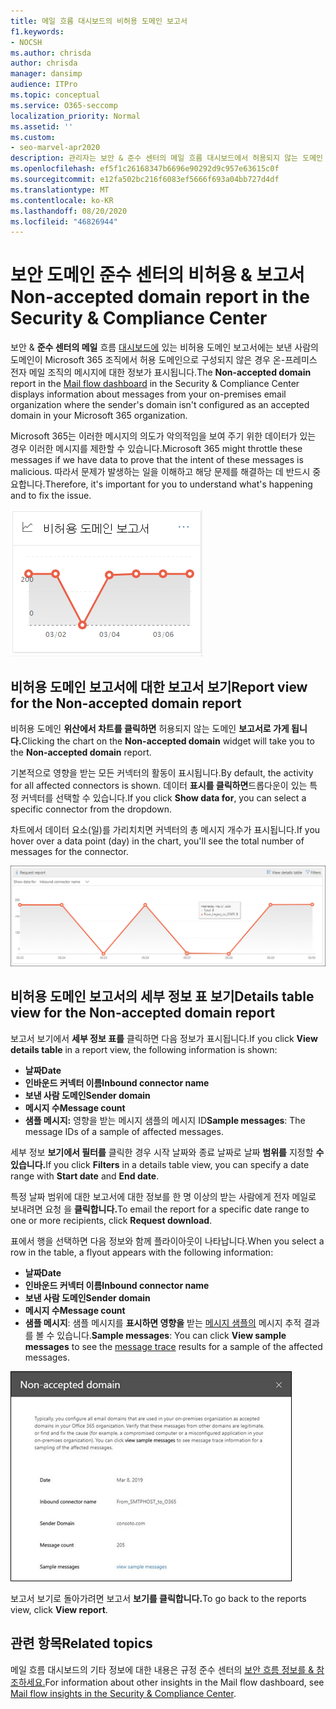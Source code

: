 ```yaml
---
title: 메일 흐름 대시보드의 비허용 도메인 보고서
f1.keywords:
- NOCSH
ms.author: chrisda
author: chrisda
manager: dansimp
audience: ITPro
ms.topic: conceptual
ms.service: O365-seccomp
localization_priority: Normal
ms.assetid: ''
ms.custom:
- seo-marvel-apr2020
description: 관리자는 보안 & 준수 센터의 메일 흐름 대시보드에서 허용되지 않는 도메인 보고서를 사용하여 Microsoft 365에 보낸 사람의 도메인이 구성되지 않은 온-프레미스 조직에서 메시지를 모니터링하는 방법에 대해 알아봅니다.
ms.openlocfilehash: ef5f1c26168347b6696e90292d9c957e63615c0f
ms.sourcegitcommit: e12fa502bc216f6083ef5666f693a04bb727d4df
ms.translationtype: MT
ms.contentlocale: ko-KR
ms.lasthandoff: 08/20/2020
ms.locfileid: "46826944"
---
```

# <a name="non-accepted-domain-report-in-the-security--compliance-center"></a><span data-ttu-id="922bf-103">보안 도메인 준수 센터의 비허용 & 보고서</span><span class="sxs-lookup"><span data-stu-id="922bf-103">Non-accepted domain report in the Security & Compliance Center</span></span>

<span data-ttu-id="922bf-104">보안 & **준수 센터의 메일** 흐름 [대시보드에](mail-flow-insights-v2.md) 있는 비허용 도메인 보고서에는 보낸 사람의 도메인이 Microsoft 365 조직에서 허용 도메인으로 구성되지 않은 경우 온-프레미스 전자 메일 조직의 메시지에 대한 정보가 표시됩니다.</span><span class="sxs-lookup"><span data-stu-id="922bf-104">The **Non-accepted domain** report in the [Mail flow dashboard](mail-flow-insights-v2.md) in the Security & Compliance Center displays information about messages from your on-premises email organization where the sender's domain isn't configured as an accepted domain in your Microsoft 365 organization.</span></span>

<span data-ttu-id="922bf-105">Microsoft 365는 이러한 메시지의 의도가 악의적임을 보여 주기 위한 데이터가 있는 경우 이러한 메시지를 제한할 수 있습니다.</span><span class="sxs-lookup"><span data-stu-id="922bf-105">Microsoft 365 might throttle these messages if we have data to prove that the intent of these messages is malicious.</span></span> <span data-ttu-id="922bf-106">따라서 문제가 발생하는 일을 이해하고 해당 문제를 해결하는 데 반드시 중요합니다.</span><span class="sxs-lookup"><span data-stu-id="922bf-106">Therefore, it's important for you to understand what's happening and to fix the issue.</span></span>

![보안 흐름 대시보드의 보안 및 준수 센터의 메일 흐름 대시보드에 허용되지 & 위과](../../media/mfi-non-accepted-domain-report-widget.png)

## <a name="report-view-for-the-non-accepted-domain-report"></a><span data-ttu-id="922bf-108">비허용 도메인 보고서에 대한 보고서 보기</span><span class="sxs-lookup"><span data-stu-id="922bf-108">Report view for the Non-accepted domain report</span></span>

<span data-ttu-id="922bf-109">비허용 도메인 **위산에서 차트를 클릭하면** 허용되지 않는 도메인 **보고서로 가게 됩니다.**</span><span class="sxs-lookup"><span data-stu-id="922bf-109">Clicking the chart on the **Non-accepted domain** widget will take you to the **Non-accepted domain** report.</span></span>

<span data-ttu-id="922bf-110">기본적으로 영향을 받는 모든 커넥터의 활동이 표시됩니다.</span><span class="sxs-lookup"><span data-stu-id="922bf-110">By default, the activity for all affected connectors is shown.</span></span> <span data-ttu-id="922bf-111">데이터 **표시를 클릭하면**드롭다운이 있는 특정 커넥터를 선택할 수 있습니다.</span><span class="sxs-lookup"><span data-stu-id="922bf-111">If you click **Show data for**, you can select a specific connector from the dropdown.</span></span>

<span data-ttu-id="922bf-112">차트에서 데이터 요소(일)를 가리치치면 커넥터의 총 메시지 개수가 표시됩니다.</span><span class="sxs-lookup"><span data-stu-id="922bf-112">If you hover over a data point (day) in the chart, you'll see the total number of messages for the connector.</span></span>

![비허용 도메인 보고서의 보고서 보기](../../media/mfi-non-accepted-domain-report-overview-view.png)

## <a name="details-table-view-for-the-non-accepted-domain-report"></a><span data-ttu-id="922bf-114">비허용 도메인 보고서의 세부 정보 표 보기</span><span class="sxs-lookup"><span data-stu-id="922bf-114">Details table view for the Non-accepted domain report</span></span>

<span data-ttu-id="922bf-115">보고서 보기에서 **세부 정보 표를** 클릭하면 다음 정보가 표시됩니다.</span><span class="sxs-lookup"><span data-stu-id="922bf-115">If you click **View details table** in a report view, the following information is shown:</span></span>

- <span data-ttu-id="922bf-116">**날짜**</span><span class="sxs-lookup"><span data-stu-id="922bf-116">**Date**</span></span>
- <span data-ttu-id="922bf-117">**인바운드 커넥터 이름**</span><span class="sxs-lookup"><span data-stu-id="922bf-117">**Inbound connector name**</span></span>
- <span data-ttu-id="922bf-118">**보낸 사람 도메인**</span><span class="sxs-lookup"><span data-stu-id="922bf-118">**Sender domain**</span></span>
- <span data-ttu-id="922bf-119">**메시지 수**</span><span class="sxs-lookup"><span data-stu-id="922bf-119">**Message count**</span></span>
- <span data-ttu-id="922bf-120">**샘플 메시지:** 영향을 받는 메시지 샘플의 메시지 ID</span><span class="sxs-lookup"><span data-stu-id="922bf-120">**Sample messages**: The message IDs of a sample of affected messages.</span></span>

<span data-ttu-id="922bf-121">세부 정보 **보기에서 필터를** 클릭한 경우 시작 날짜와 종료 날짜로 날짜 **범위를** 지정할 **수 있습니다.**</span><span class="sxs-lookup"><span data-stu-id="922bf-121">If you click **Filters** in a details table view, you can specify a date range with **Start date** and **End date**.</span></span>

<span data-ttu-id="922bf-122">특정 날짜 범위에 대한 보고서에 대한 정보를 한 명 이상의 받는 사람에게 전자 메일로 보내려면 요청 을 **클릭합니다.**</span><span class="sxs-lookup"><span data-stu-id="922bf-122">To email the report for a specific date range to one or more recipients, click **Request download**.</span></span>

<span data-ttu-id="922bf-123">표에서 행을 선택하면 다음 정보와 함께 플라이아웃이 나타납니다.</span><span class="sxs-lookup"><span data-stu-id="922bf-123">When you select a row in the table, a flyout appears with the following information:</span></span>

- <span data-ttu-id="922bf-124">**날짜**</span><span class="sxs-lookup"><span data-stu-id="922bf-124">**Date**</span></span>
- <span data-ttu-id="922bf-125">**인바운드 커넥터 이름**</span><span class="sxs-lookup"><span data-stu-id="922bf-125">**Inbound connector name**</span></span>
- <span data-ttu-id="922bf-126">**보낸 사람 도메인**</span><span class="sxs-lookup"><span data-stu-id="922bf-126">**Sender domain**</span></span>
- <span data-ttu-id="922bf-127">**메시지 수**</span><span class="sxs-lookup"><span data-stu-id="922bf-127">**Message count**</span></span>
- <span data-ttu-id="922bf-128">**샘플 메시지**: 샘플 메시지를 **표시하면 영향을** 받는 [메시지 샘플의](message-trace-scc.md) 메시지 추적 결과를 볼 수 있습니다.</span><span class="sxs-lookup"><span data-stu-id="922bf-128">**Sample messages**: You can click **View sample messages** to see the [message trace](message-trace-scc.md) results for a sample of the affected messages.</span></span>

![비허용 도메인 보고서의 세부 정보 표 보기에서 행을 선택한 후 세부 정보 플라이아웃](../../media/mfi-non-accepted-domain-report-details-flyout.png)

<span data-ttu-id="922bf-130">보고서 보기로 돌아가려면 보고서 **보기를 클릭합니다.**</span><span class="sxs-lookup"><span data-stu-id="922bf-130">To go back to the reports view, click **View report**.</span></span>

## <a name="related-topics"></a><span data-ttu-id="922bf-131">관련 항목</span><span class="sxs-lookup"><span data-stu-id="922bf-131">Related topics</span></span>

<span data-ttu-id="922bf-132">메일 흐름 대시보드의 기타 정보에 대한 내용은 규정 준수 센터의 [보안 흐름 정보를 & 참조하세요.](mail-flow-insights-v2.md)</span><span class="sxs-lookup"><span data-stu-id="922bf-132">For information about other insights in the Mail flow dashboard, see [Mail flow insights in the Security & Compliance Center](mail-flow-insights-v2.md).</span></span>
